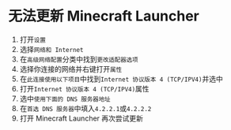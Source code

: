 # 无法更新 Minecraft Launcher
1. 打开`设置`
2. 选择`网络和 Internet`
3. 在`高级网络配置`分类中找到`更改适配器选项`
4. 选择你连接的网络并右键打开`属性`
5. 在`此连接使用以下项目`中找到`Internet 协议版本 4 (TCP/IPV4)`并选中
6. 打开`Internet 协议版本 4 (TCP/IPV4)`属性
7. 选中`使用下面的 DNS 服务器地址`
8. 在`首选 DNS 服务器`中填入`4.2.2.1`或`4.2.2.2`
9. 打开 Minecraft Launcher 再次尝试更新